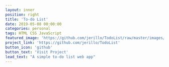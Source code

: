 ```yaml
---
layout: inner
position: right
title: 'To-do List'
date: 2019-05-08 00:00:00
categories: personal
tags: HTML CSS JavaScript
featured_image: 'https://github.com/jerillo/TodoList/raw/master/images/add.png'
project_link: 'https://github.com/jerillo/TodoList'
button_icon: 'github'
button_text: 'Visit Project'
lead_text: "A simple to-do list web app"
---
```

